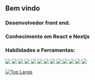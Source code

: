  
## Bem vindo 
### Desenvolvedor front end.
### Conhecimento em React e Nextjs



### Habilidades e Ferramentas:

<div>
 <img src="https://img.shields.io/badge/HTML5-E34F26?style=for-the-badge&logo=html5&logoColor=white"> 
 <img src="https://img.shields.io/badge/CSS3-1572B6?style=for-the-badge&logo=css3&logoColor=white">
 <img src="https://img.shields.io/badge/JavaScript-323330?style=for-the-badge&logo=javascript&logoColor=F7DF1E">
 <img src="https://img.shields.io/badge/next.js-000000?style=for-the-badge&logo=nextdotjs&logoColor=white">
 <img src="https://img.shields.io/badge/React-20232A?style=for-the-badge&logo=react&logoColor=61DAFB">  
 	<img src="https://img.shields.io/badge/styled--components-DB7093?style=for-the-badge&logo=styled-components&logoColor=white">
 	<img src="https://img.shields.io/badge/Tailwind_CSS-38B2AC?style=for-the-badge&logo=tailwind-css&logoColor=white">
 	<img src="https://img.shields.io/badge/Material%20UI-007FFF?style=for-the-badge&logo=mui&logoColor=white">
 <img src="https://img.shields.io/badge/Node.js-339933?style=for-the-badge&logo=nodedotjs&logoColor=white">
 <img src="https://img.shields.io/badge/Express.js-000000?style=for-the-badge&logo=express&logoColor=white"> 		
 <img src="https://img.shields.io/badge/GitHub-100000?style=for-the-badge&logo=github&logoColor=white"> 	
 	<img src="https://img.shields.io/badge/MySQL-005C84?style=for-the-badge&logo=mysql&logoColor=white"> 
 	<img src="https://img.shields.io/badge/PostgreSQL-316192?style=for-the-badge&logo=postgresql&logoColor=white"> 
 
 
 
 	
  
  
</div>

[![Top Langs](https://github-readme-stats.vercel.app/api/top-langs/?username=anuraghazra&layout=compact)](https://github.com/anuraghazra/github-readme-stats)
